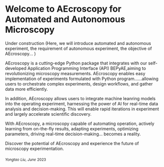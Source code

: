 # Welcome to AEcroscopy for Automated and Autonomous Microscopy

Under construction
(Here, we will introduce automated and autonomous experiment, the requirement of autonomous experiment, the objective of AEcroscopy... )

AEcroscopy is a cutting-edge Python package that integrates with our self-developed Application Programming Interface (API) BEPyAE,aiming to revolutionizing microscopy measurements. AEcroscopy enables easy implementation of experiments formulated with Python program......allowing users to orchestrate complex experiments, design workflows, and gather data more efficiently. 

In addition, AEcroscopy allows users to integrate machine leanring models into the operating experiment, harnessing the power of AI for real-time data analysis and decision-making. This will enable rapid iterations in experiment and largely accelerate scientific discovery.

With AEcroscopy, a microscopy capable of automating operation, actively learning from on-the-fly results, adapting experiments, optimizing parameters, driving real-time decision-making... becomes a reality.

Discover the potential of AEcroscopy and experience the future of microscopy experimentation.


$_{Yongtao}$ $_{Liu,}$
$_{June}$ $_{2023}$
